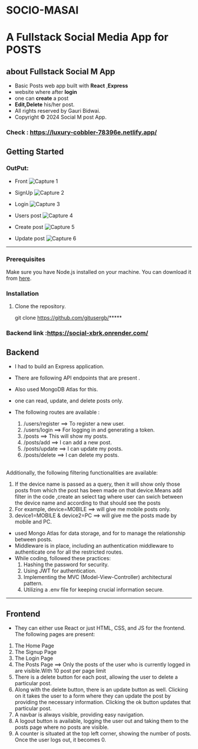 # SOCIO-MASAI

# A Fullstack Social Media App for POSTS

## about Fullstack Social M App     
 - Basic Posts web app built with **React** ,**Express**
 - website where after **login** 
 - one can **create** a post
 - **Edit,Delete** his/her post.
 - All rights reserved by Gauri Bidwai.
 - Copyright &copy; 2024 Social M post App.
          

### Check : https://luxury-cobbler-78396e.netlify.app/

## Getting Started

### OutPut: 

- Front
![Capture 1]()

- SignUp 
![Capture 2]()

- Login
![Capture 3]()

- Users post 
![Capture 4]()

- Create post
![Capture 5]()

- Update post
![Capture 6]()

---

### Prerequisites

Make sure you have Node.js installed on your machine. You can download it from [here](https://nodejs.org/).

### Installation

1. Clone the repository.

   git clone https://github.com/gitusergb/*****

### Backend link :https://social-xbrk.onrender.com/

## Backend
- I had to build an Express application. 
- There are following API endpoints that are present . 
- Also used MongoDB Atlas for this.
- one can read, update, and delete posts only. 

- The following routes are available :
    1. /users/register ==> To register a new user.
    2. /users/login ==> For logging in and generating a token.
    3. /posts ==> This will show my posts.
    4. /posts/add ==> I can add a new post.
    5. /posts/update ==> I can update my posts.
    6. /posts/delete ==> I can delete my posts.
    <br>

Additionally, the following filtering functionalities are available:
1. If the device name is passed as a query, then it will show only those posts from which the post has been made on that device.Means add filter in the code ,create an select tag where user can swich between the device name and according to that should see the posts 
2. For example, device=MOBILE ==> will give me mobile posts only.
3. device1=MOBILE & device2=PC ==> will give me the posts made by mobile and PC.

- used Mongo Atlas for data storage, and for to manage the relationship between posts.
- Middleware is in place, including an authentication middleware to authenticate one for all the restricted routes.
- While coding, followed these practices:
	1. Hashing the password for security.
	2. Using JWT for authentication.
	3. Implementing the MVC (Model-View-Controller) architectural pattern.
	4. Utilizing a .env file for keeping crucial information secure.

---

## Frontend

- They can either use React or just HTML, CSS, and JS for the frontend. The following pages are present:
1. The Home Page
2. The Signup Page
3. The Login Page
4. The Posts Page ==> Only the posts of the user who is currently logged in are visible.With 10 post per page limit
5. There is a delete button for each post, allowing the user to delete a particular post.
6. Along with the delete button, there is an update button as well. Clicking on it takes the user to a form where they can update the post by providing the necessary information. Clicking the ok button updates that particular post.
7. A navbar is always visible, providing easy navigation.
8. A logout button is available, logging the user out and taking them to the posts page where no posts are visible.
9. A counter is situated at the top left corner, showing the number of posts. Once the user logs out, it becomes 0.